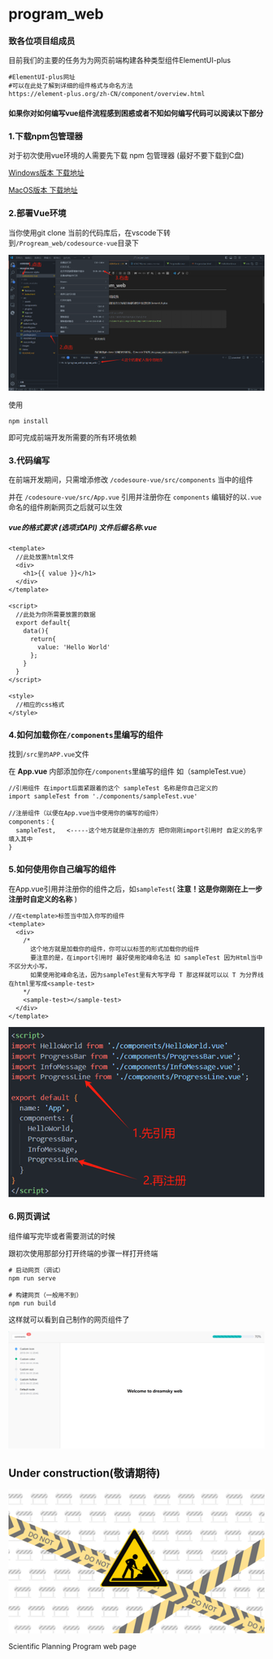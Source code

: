 # program_web

### 致各位项目组成员

目前我们的主要的任务为为网页前端构建各种类型组件ElementUI-plus

```
#ElementUI-plus网址
#可以在此处了解到详细的组件格式与命名方法
https://element-plus.org/zh-CN/component/overview.html
```

#### 如果你对如何编写vue组件流程感到困惑或者不知如何编写代码可以阅读以下部分

### 1.下载npm包管理器

对于初次使用vue环境的人需要先下载 npm 包管理器 (最好不要下载到C盘)

[Windows版本 下载地址](https://nodejs.org/dist/v22.11.0/node-v22.11.0-x64.msi)

[MacOS版本 下载地址](https://nodejs.org/dist/v22.11.0/node-v22.11.0.pkg)

### 2.部署Vue环境

当你使用git clone 当前的代码库后，在vscode下转到`/Progream_web/codesource-vue`目录下

![1731223105387](images/README/1731223105387.png)

使用

```
npm install
```

即可完成前端开发所需要的所有环境依赖

### 3.代码编写

在前端开发期间，只需增添修改  `/codesoure-vue/src/components` 当中的组件

并在 `/codesoure-vue/src/App.vue` 引用并注册你在 `components` 编辑好的以`.vue`命名的组件刷新网页之后就可以生效

##### vue的格式要求 (选项式API) 文件后缀名称.vue

```
<template>
  //此处放置html文件
  <div>
    <h1>{{ value }}</h1>
  </div>
</template>

<script>
  //此处为你所需要放置的数据
  export default{
    data(){
      return{
        value: 'Hello World'
      };
    }
  }
</script>

<style>
  //相应的css格式
</style>
```

### 4.如何加载你在`/components`里编写的组件

找到`/src里的APP.vue`文件

在 **App.vue** 内部添加你在`/components`里编写的组件 如（sampleTest.vue）

```
//引用组件 在import后面紧跟着的这个 sampleTest 名称是你自己定义的
import sampleTest from './components/sampleTest.vue'

//注册组件（以便在App.vue当中使用你的编写的组件）
components：{
  sampleTest,   <-----这个地方就是你注册的方 把你刚刚import引用时 自定义的名字填入其中
}
```

### 5.如何使用你自己编写的组件

在App.vue引用并注册你的组件之后，如`sampleTest`( **注意！这是你刚刚在上一步注册时自定义的名称** )

```
//在<template>标签当中加入你写的组件
<template>
  <div>
    /*
      这个地方就是加载你的组件，你可以以标签的形式加载你的组件
      要注意的是，在import引用时 最好使用驼峰命名法 如 sampleTest 因为Html当中不区分大小写，
      如果使用驼峰命名法，因为sampleTest里有大写字母 T 那这样就可以以 T 为分界线在html里写成<sample-test>
    */
    <sample-test></sample-test>   
  </div>
</template>
```

![1731241332119](images/README/1731241332119.png)

### 6.网页调试

组件编写完毕或者需要测试的时候

跟初次使用那部分打开终端的步骤一样打开终端

```
# 启动网页（调试）
npm run serve

# 构建网页（一般用不到）
npm run build
```

这样就可以看到自己制作的网页组件了

![1731223420849](images/README/1731223420849.png)

## Under construction(敬请期待)

![1729863444202](images/README/1729863444202.png)

Scientific Planning Program web page
